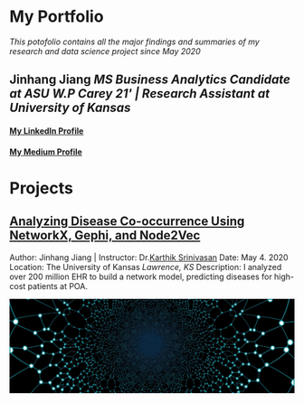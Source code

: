 # My Portfolio
*This potofolio contains all the major findings and summaries of my research and data science project since May 2020*
## Jinhang Jiang  *MS Business Analytics Candidate at ASU W.P Carey 21' | Research Assistant at University of Kansas*
#### [My LinkedIn Profile](https://www.linkedin.com/in/jinhangjiang/)
#### [My Medium Profile](https://medium.com/@jinhangjiang)


# Projects

## [Analyzing Disease Co-occurrence Using NetworkX, Gephi, and Node2Vec](https://medium.com/analytics-vidhya/analyzing-disease-co-occurrence-using-networkx-gephi-and-node2vec-53941da35a0f)
Author: Jinhang Jiang  | Instructor: Dr.[Karthik Srinivasan](https://business.ku.edu/karthik-srinivasan)
Date: May 4. 2020
Location: The University of Kansas *Lawrence, KS*
Description: I analyzed over 200 million EHR to build a network model, predicting diseases for high-cost patients at POA.

![](/images/network-3849202_1920.jpg)

